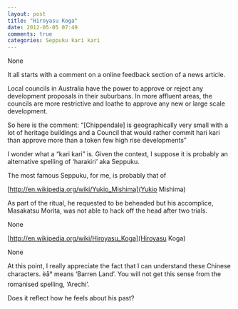 ```yaml
---
layout: post
title: "Hiroyasu Koga"
date: 2012-05-05 07:49
comments: true
categories: Seppuku kari kari
---
```


None


It all starts with a comment on a online feedback section of a news article.


Local councils in Australia have the power to approve or reject any development proposals in their suburbans. In more affluent areas, the councils are more restrictive and loathe to approve any  new or large scale development. 


So here is the comment: “[Chippendale] is geographically very small with a lot of heritage buildings and a Council that would rather commit hari kari than approve more than a token few high rise developments”


I wonder what a “kari kari” is. Given the context, I suppose it is probably an alternative spelling of ‘harakiri’ aka Seppuku.


The most famous Seppuku, for me, is probably that of 

[http://en.wikipedia.org/wiki/Yukio_Mishima](Yukio Mishima)


As part of the ritual, he requested to be beheaded but his accomplice, Masakatsu Morita, was not able to hack off the head after two trials. 


None

[http://en.wikipedia.org/wiki/Hiroyasu_Koga](Hiroyasu Koga)


None


At this point, I really appreciate the fact that I can understand these Chinese characters. èå° means ‘Barren Land’. You will not get this sense from the romanised spelling, ‘Arechi’.


Does it reflect how he feels about his past?

